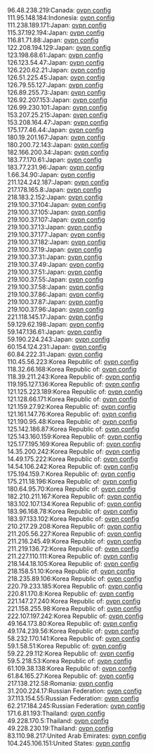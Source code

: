 96.48.238.219:Canada: [ovpn config](vpn/96_48_238_219.ovpn)  
111.95.148.184:Indonesia: [ovpn config](vpn/111_95_148_184.ovpn)  
111.238.189.171:Japan: [ovpn config](vpn/111_238_189_171.ovpn)  
115.37.192.194:Japan: [ovpn config](vpn/115_37_192_194.ovpn)  
116.81.71.88:Japan: [ovpn config](vpn/116_81_71_88.ovpn)  
122.208.194.129:Japan: [ovpn config](vpn/122_208_194_129.ovpn)  
123.198.68.61:Japan: [ovpn config](vpn/123_198_68_61.ovpn)  
126.123.54.47:Japan: [ovpn config](vpn/126_123_54_47.ovpn)  
126.220.62.21:Japan: [ovpn config](vpn/126_220_62_21.ovpn)  
126.51.225.45:Japan: [ovpn config](vpn/126_51_225_45.ovpn)  
126.79.55.127:Japan: [ovpn config](vpn/126_79_55_127.ovpn)  
126.89.255.73:Japan: [ovpn config](vpn/126_89_255_73.ovpn)  
126.92.207.153:Japan: [ovpn config](vpn/126_92_207_153.ovpn)  
126.99.230.101:Japan: [ovpn config](vpn/126_99_230_101.ovpn)  
153.207.25.215:Japan: [ovpn config](vpn/153_207_25_215.ovpn)  
153.208.164.47:Japan: [ovpn config](vpn/153_208_164_47.ovpn)  
175.177.46.44:Japan: [ovpn config](vpn/175_177_46_44.ovpn)  
180.19.201.167:Japan: [ovpn config](vpn/180_19_201_167.ovpn)  
180.200.72.143:Japan: [ovpn config](vpn/180_200_72_143.ovpn)  
182.166.200.34:Japan: [ovpn config](vpn/182_166_200_34.ovpn)  
183.77.170.61:Japan: [ovpn config](vpn/183_77_170_61.ovpn)  
183.77.231.96:Japan: [ovpn config](vpn/183_77_231_96.ovpn)  
1.66.34.90:Japan: [ovpn config](vpn/1_66_34_90.ovpn)  
211.124.242.187:Japan: [ovpn config](vpn/211_124_242_187.ovpn)  
217.178.165.8:Japan: [ovpn config](vpn/217_178_165_8.ovpn)  
218.183.2.152:Japan: [ovpn config](vpn/218_183_2_152.ovpn)  
219.100.37.104:Japan: [ovpn config](vpn/219_100_37_104.ovpn)  
219.100.37.105:Japan: [ovpn config](vpn/219_100_37_105.ovpn)  
219.100.37.107:Japan: [ovpn config](vpn/219_100_37_107.ovpn)  
219.100.37.13:Japan: [ovpn config](vpn/219_100_37_13.ovpn)  
219.100.37.177:Japan: [ovpn config](vpn/219_100_37_177.ovpn)  
219.100.37.182:Japan: [ovpn config](vpn/219_100_37_182.ovpn)  
219.100.37.19:Japan: [ovpn config](vpn/219_100_37_19.ovpn)  
219.100.37.31:Japan: [ovpn config](vpn/219_100_37_31.ovpn)  
219.100.37.49:Japan: [ovpn config](vpn/219_100_37_49.ovpn)  
219.100.37.51:Japan: [ovpn config](vpn/219_100_37_51.ovpn)  
219.100.37.55:Japan: [ovpn config](vpn/219_100_37_55.ovpn)  
219.100.37.58:Japan: [ovpn config](vpn/219_100_37_58.ovpn)  
219.100.37.86:Japan: [ovpn config](vpn/219_100_37_86.ovpn)  
219.100.37.87:Japan: [ovpn config](vpn/219_100_37_87.ovpn)  
219.100.37.96:Japan: [ovpn config](vpn/219_100_37_96.ovpn)  
221.118.145.17:Japan: [ovpn config](vpn/221_118_145_17.ovpn)  
59.129.62.198:Japan: [ovpn config](vpn/59_129_62_198.ovpn)  
59.147.136.61:Japan: [ovpn config](vpn/59_147_136_61.ovpn)  
59.190.224.243:Japan: [ovpn config](vpn/59_190_224_243.ovpn)  
60.154.124.231:Japan: [ovpn config](vpn/60_154_124_231.ovpn)  
60.84.222.31:Japan: [ovpn config](vpn/60_84_222_31.ovpn)  
110.45.56.223:Korea Republic of: [ovpn config](vpn/110_45_56_223.ovpn)  
118.32.66.168:Korea Republic of: [ovpn config](vpn/118_32_66_168.ovpn)  
118.39.211.243:Korea Republic of: [ovpn config](vpn/118_39_211_243.ovpn)  
119.195.127.136:Korea Republic of: [ovpn config](vpn/119_195_127_136.ovpn)  
121.125.223.189:Korea Republic of: [ovpn config](vpn/121_125_223_189.ovpn)  
121.128.66.171:Korea Republic of: [ovpn config](vpn/121_128_66_171.ovpn)  
121.159.27.92:Korea Republic of: [ovpn config](vpn/121_159_27_92.ovpn)  
121.161.147.76:Korea Republic of: [ovpn config](vpn/121_161_147_76.ovpn)  
121.190.95.48:Korea Republic of: [ovpn config](vpn/121_190_95_48.ovpn)  
125.142.186.87:Korea Republic of: [ovpn config](vpn/125_142_186_87.ovpn)  
125.143.160.159:Korea Republic of: [ovpn config](vpn/125_143_160_159.ovpn)  
125.177.195.169:Korea Republic of: [ovpn config](vpn/125_177_195_169.ovpn)  
14.35.200.242:Korea Republic of: [ovpn config](vpn/14_35_200_242.ovpn)  
14.49.175.222:Korea Republic of: [ovpn config](vpn/14_49_175_222.ovpn)  
14.54.106.242:Korea Republic of: [ovpn config](vpn/14_54_106_242.ovpn)  
175.194.159.7:Korea Republic of: [ovpn config](vpn/175_194_159_7.ovpn)  
175.211.18.196:Korea Republic of: [ovpn config](vpn/175_211_18_196.ovpn)  
180.64.95.70:Korea Republic of: [ovpn config](vpn/180_64_95_70.ovpn)  
182.210.211.167:Korea Republic of: [ovpn config](vpn/182_210_211_167.ovpn)  
183.102.107.134:Korea Republic of: [ovpn config](vpn/183_102_107_134.ovpn)  
183.96.168.78:Korea Republic of: [ovpn config](vpn/183_96_168_78.ovpn)  
183.97.133.102:Korea Republic of: [ovpn config](vpn/183_97_133_102.ovpn)  
210.217.29.208:Korea Republic of: [ovpn config](vpn/210_217_29_208.ovpn)  
211.205.56.227:Korea Republic of: [ovpn config](vpn/211_205_56_227.ovpn)  
211.216.245.49:Korea Republic of: [ovpn config](vpn/211_216_245_49.ovpn)  
211.219.136.72:Korea Republic of: [ovpn config](vpn/211_219_136_72.ovpn)  
211.227.110.111:Korea Republic of: [ovpn config](vpn/211_227_110_111.ovpn)  
218.144.18.105:Korea Republic of: [ovpn config](vpn/218_144_18_105.ovpn)  
218.158.51.10:Korea Republic of: [ovpn config](vpn/218_158_51_10.ovpn)  
218.235.89.106:Korea Republic of: [ovpn config](vpn/218_235_89_106.ovpn)  
220.79.233.185:Korea Republic of: [ovpn config](vpn/220_79_233_185.ovpn)  
220.81.170.8:Korea Republic of: [ovpn config](vpn/220_81_170_8.ovpn)  
221.147.27.240:Korea Republic of: [ovpn config](vpn/221_147_27_240.ovpn)  
221.158.255.98:Korea Republic of: [ovpn config](vpn/221_158_255_98.ovpn)  
222.107.197.242:Korea Republic of: [ovpn config](vpn/222_107_197_242.ovpn)  
49.164.173.80:Korea Republic of: [ovpn config](vpn/49_164_173_80.ovpn)  
49.174.239.56:Korea Republic of: [ovpn config](vpn/49_174_239_56.ovpn)  
58.232.170.141:Korea Republic of: [ovpn config](vpn/58_232_170_141.ovpn)  
59.1.58.51:Korea Republic of: [ovpn config](vpn/59_1_58_51.ovpn)  
59.22.29.112:Korea Republic of: [ovpn config](vpn/59_22_29_112.ovpn)  
59.5.218.53:Korea Republic of: [ovpn config](vpn/59_5_218_53.ovpn)  
61.109.38.138:Korea Republic of: [ovpn config](vpn/61_109_38_138.ovpn)  
61.84.165.27:Korea Republic of: [ovpn config](vpn/61_84_165_27.ovpn)  
217.138.212.58:Romania: [ovpn config](vpn/217_138_212_58.ovpn)  
31.200.224.17:Russian Federation: [ovpn config](vpn/31_200_224_17.ovpn)  
37.113.154.55:Russian Federation: [ovpn config](vpn/37_113_154_55.ovpn)  
62.217.184.245:Russian Federation: [ovpn config](vpn/62_217_184_245.ovpn)  
171.6.81.193:Thailand: [ovpn config](vpn/171_6_81_193.ovpn)  
49.228.170.5:Thailand: [ovpn config](vpn/49_228_170_5.ovpn)  
49.228.230.19:Thailand: [ovpn config](vpn/49_228_230_19.ovpn)  
83.110.98.217:United Arab Emirates: [ovpn config](vpn/83_110_98_217.ovpn)  
104.245.106.151:United States: [ovpn config](vpn/104_245_106_151.ovpn)  
